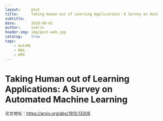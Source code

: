 ```yaml
---
layout:		post
title:      Taking Human out of Learning Applications：A Survey on Automated Machine Learning笔记
subtitle:	
date:       2020-08-01
author:     xuelin
header-img: img/post-web.jpg
catalog:    true
tags:
    - AutoML
    - NAS
    - HPO
---
```


# Taking Human out of Learning Applications: A Survey on Automated Machine Learning

论文地址：https://arxiv.org/abs/1810.13306

